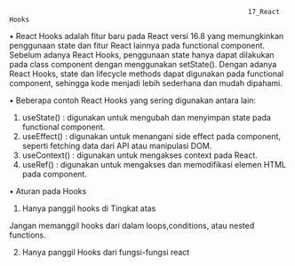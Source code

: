                                                                 17_React Hooks
•	React Hooks adalah fitur baru pada React versi 16.8 yang memungkinkan penggunaan state dan fitur React lainnya pada functional component. Sebelum adanya React Hooks, penggunaan state hanya dapat dilakukan pada class component dengan menggunakan setState(). Dengan adanya React Hooks, state dan lifecycle methods dapat digunakan pada functional component, sehingga kode menjadi lebih sederhana dan mudah dipahami.

•	Beberapa contoh React Hooks yang sering digunakan antara lain:
1.	useState() : digunakan untuk mengubah dan menyimpan state pada functional component.
2.	useEffect() : digunakan untuk menangani side effect pada component, seperti fetching data dari API atau manipulasi DOM.
3.	useContext() : digunakan untuk mengakses context pada React.
4.	useRef() : digunakan untuk mengakses dan memodifikasi elemen HTML pada component.

•	Aturan pada Hooks
1.	Hanya panggil hooks di Tingkat atas

Jangan memanggil hooks dari dalam loops,conditions, atau nested functions.

2.	Hanya panggil Hooks dari fungsi-fungsi react

